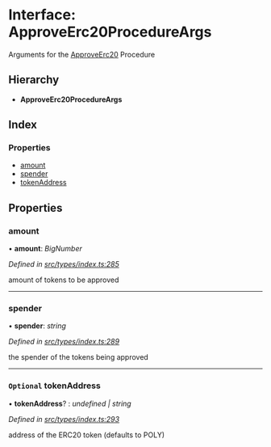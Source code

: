 # Interface: ApproveErc20ProcedureArgs

Arguments for the [ApproveErc20](../enums/_types_index_.proceduretype.md#approveerc20) Procedure

## Hierarchy

- **ApproveErc20ProcedureArgs**

## Index

### Properties

- [amount](_types_index_.approveerc20procedureargs.md#amount)
- [spender](_types_index_.approveerc20procedureargs.md#spender)
- [tokenAddress](_types_index_.approveerc20procedureargs.md#optional-tokenaddress)

## Properties

### amount

• **amount**: _BigNumber_

_Defined in [src/types/index.ts:285](https://github.com/PolymathNetwork/polymath-sdk/blob/a1cd5e3/src/types/index.ts#L285)_

amount of tokens to be approved

---

### spender

• **spender**: _string_

_Defined in [src/types/index.ts:289](https://github.com/PolymathNetwork/polymath-sdk/blob/a1cd5e3/src/types/index.ts#L289)_

the spender of the tokens being approved

---

### `Optional` tokenAddress

• **tokenAddress**? : _undefined | string_

_Defined in [src/types/index.ts:293](https://github.com/PolymathNetwork/polymath-sdk/blob/a1cd5e3/src/types/index.ts#L293)_

address of the ERC20 token (defaults to POLY)
